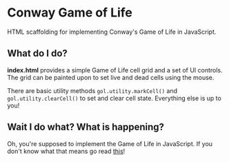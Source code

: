 # Conway Game of Life

HTML scaffolding for implementing Conway's Game of Life in JavaScript.

## What do I do?

**index.html** provides a simple Game of Life cell grid and a set of UI controls. The grid can be painted upon to set live and dead cells using the mouse.

There are basic utility methods `gol.utility.markCell()` and `gol.utility.clearCell()` to set and clear cell state. Everything else is up to you!

## Wait I do what? What is happening?

Oh, you're supposed to implement the Game of Life in JavaScript. If you don't know what that means go read [this](http://en.wikipedia.org/wiki/Conway's_Game_of_Life)!